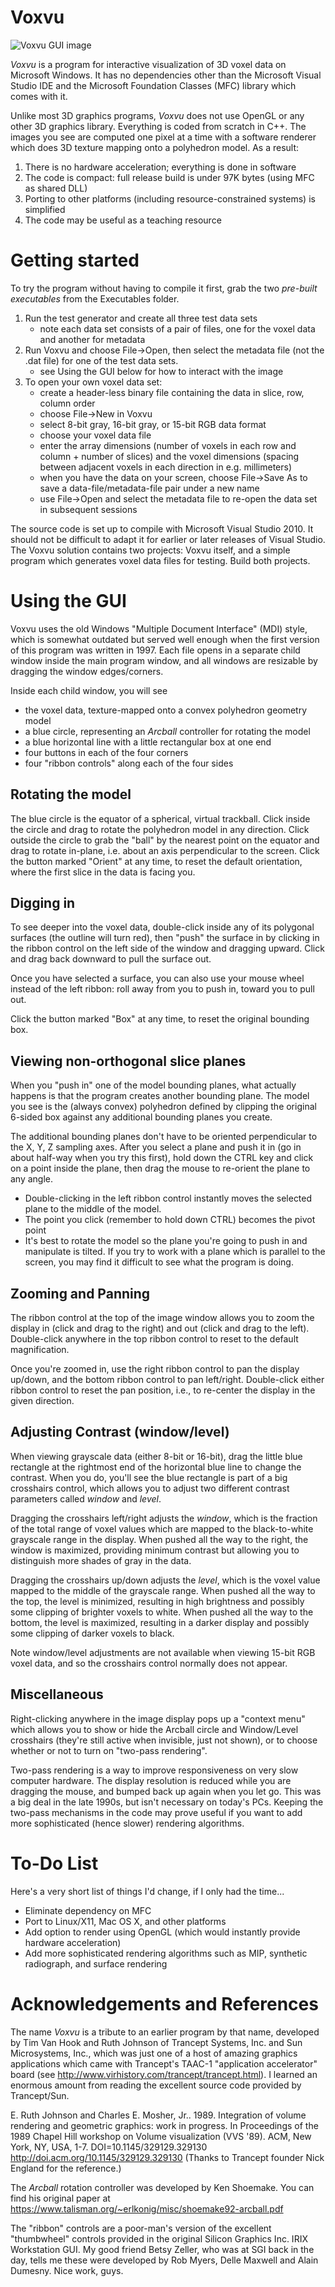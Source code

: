 # Voxvu #
![Voxvu GUI image](Voxvu-gui.png)

_Voxvu_ is a program for interactive visualization of 3D voxel data on Microsoft Windows.
It has no dependencies other than the Microsoft Visual Studio IDE and the Microsoft Foundation Classes
(MFC) library which comes with it.

Unlike most 3D graphics programs, _Voxvu_ does not use OpenGL or any other 3D graphics library.
Everything is coded from scratch in C++. The images you see are computed one pixel at a time with a
software renderer which does 3D texture mapping onto a polyhedron model. As a result:
1. There is no hardware acceleration; everything is done in software
2. The code is compact: full release build is under 97K bytes (using MFC as shared DLL)
2. Porting to other platforms (including resource-constrained systems) is simplified
3. The code may be useful as a teaching resource


# Getting started #
To try the program without having to compile it first, grab the two _pre-built executables_ from the
Executables folder.
1. Run the test generator and create all three test data sets
   * note each data set consists of a pair of files, one for the voxel data and another for metadata
2. Run Voxvu and choose File->Open, then select the metadata file (not the .dat file) for one of the test data sets.
   * see Using the GUI below for how to interact with the image
3. To open your own voxel data set:
   * create a header-less binary file containing the data in slice, row, column order
   * choose File->New in Voxvu
   * select 8-bit gray, 16-bit gray, or 15-bit RGB data format
   * choose your voxel data file
   * enter the array dimensions (number of voxels in each row and column + number of slices)
   and the voxel dimensions (spacing between adjacent voxels in each direction in e.g. millimeters)
   * when you have the data on your screen, choose File->Save As to save a data-file/metadata-file pair under a new name
   * use File->Open and select the metadata file to re-open the data set in subsequent sessions

The source code is set up to compile with Microsoft Visual Studio 2010.  It should not be difficult to adapt it
for earlier or later releases of Visual Studio.
The Voxvu solution contains two projects: Voxvu itself, and a simple program which generates voxel data files for testing.
Build both projects.

   
# Using the GUI #
Voxvu uses the old Windows "Multiple Document Interface" (MDI) style, which is somewhat outdated but served well
enough when the first version of this program was written in 1997. Each file opens in a separate child window
inside the main program window, and all windows are resizable by dragging the window edges/corners.

Inside each child window, you will see
* the voxel data, texture-mapped onto a convex polyhedron geometry model
* a blue circle, representing an _Arcball_ controller for rotating the model
* a blue horizontal line with a little rectangular box at one end
* four buttons in each of the four corners
* four "ribbon controls" along each of the four sides

## Rotating the model ##
The blue circle is the equator of a spherical, virtual trackball. Click inside the circle and drag to rotate the
polyhedron model in any direction. Click outside the circle to grab the "ball" by the nearest point on the equator
and drag to rotate in-plane, i.e. about an axis perpendicular to the screen. Click the button marked "Orient"
at any time, to reset the default orientation, where the first slice in the data is facing you.

## Digging in ##
To see deeper into the voxel data, double-click inside any of its polygonal surfaces (the outline will turn red),
then "push" the surface in by clicking in the ribbon control on the left side of the window and dragging upward.
Click and drag back downward to pull the surface out.

Once you have selected a surface, you can also use your mouse wheel instead of the left ribbon: roll away from
you to push in, toward you to pull out.

Click the button marked "Box" at any time, to reset the original bounding box.

## Viewing non-orthogonal slice planes ##
When you "push in" one of the model bounding planes, what actually happens is that the program creates another
bounding plane. The model you see is the (always convex) polyhedron defined by clipping the original 6-sided
box against any additional bounding planes you create.

The additional bounding planes don't have to be oriented perpendicular to the X, Y, Z sampling axes. After you
select a plane and push it in (go in about half-way when you try this first), hold down the CTRL key and click
on a point inside the plane, then drag the mouse to re-orient the plane to any angle.
* Double-clicking in the left ribbon control instantly moves the selected plane to the middle of the model.
* The point you click (remember to hold down CTRL) becomes the pivot point
* It's best to rotate the model so the plane you're going to push in and manipulate is tilted.  If you try
to work with a plane which is parallel to the screen, you may find it difficult to see what the program is doing.

## Zooming and Panning ##
The ribbon control at the top of the image window allows you to zoom the display in (click and drag to the right)
and out (click and drag to the left). Double-click anywhere in the top ribbon control to reset to the default
magnification.

Once you're zoomed in, use the right ribbon control to pan the display up/down, and the bottom ribbon control
to pan left/right.  Double-click either ribbon control to reset the pan position, i.e., to re-center the
display in the given direction.

## Adjusting Contrast (window/level) ##
When viewing grayscale data (either 8-bit or 16-bit), drag the little blue rectangle at the rightmost end of
the horizontal blue line to change the contrast. When you do, you'll see the blue rectangle is part of a big
crosshairs control, which allows you to adjust two different contrast parameters called _window_ and _level_.

Dragging the crosshairs left/right adjusts the _window_, which is the fraction of the total range of voxel
values which are mapped to the black-to-white grayscale range in the display. When pushed all the way to the right,
the window is maximized, providing minimum contrast but allowing you to distinguish more shades of gray in the data.

Dragging the crosshairs up/down adjusts the _level_, which is the voxel value mapped to the middle of the
grayscale range. When pushed all the way to the top, the level is minimized, resulting in high brightness and
possibly some clipping of brighter voxels to white. When pushed all the way to the bottom, the level is
maximized, resulting in a darker display and possibly some clipping of darker voxels to black.

Note window/level adjustments are not available when viewing 15-bit RGB voxel data, and so the crosshairs
control normally does not appear.

## Miscellaneous ##
Right-clicking anywhere in the image display pops up a "context menu" which allows you to show or hide the
Arcball circle and Window/Level crosshairs (they're still active when invisible, just not shown), or to choose
whether or not to turn on "two-pass rendering".

Two-pass rendering is a way to improve responsiveness on very slow computer hardware. The display resolution is
reduced while you are dragging the mouse, and bumped back up again when you let go.  This was a big deal in
the late 1990s, but isn't necessary on today's PCs.  Keeping the two-pass mechanisms in the code may prove
useful if you want to add more sophisticated (hence slower) rendering algorithms.


# To-Do List #
Here's a very short list of things I'd change, if I only had the time...
* Eliminate dependency on MFC
* Port to Linux/X11, Mac OS X, and other platforms
* Add option to render using OpenGL (which would instantly provide hardware acceleration)
* Add more sophisticated rendering algorithms such as MIP, synthetic radiograph, and surface rendering


# Acknowledgements and References #
The name _Voxvu_ is a tribute to an earlier program by that name, developed by Tim Van Hook and Ruth Johnson of
Trancept Systems, Inc. and Sun Microsystems, Inc., which was just one of a host of amazing graphics applications
which came with Trancept's TAAC-1 "application accelerator" board (see http://www.virhistory.com/trancept/trancept.html).
I learned an enormous amount from reading the excellent source code provided by Trancept/Sun.

E. Ruth Johnson and Charles E. Mosher, Jr.. 1989. Integration of volume rendering and geometric graphics: work in progress.
In Proceedings of the 1989 Chapel Hill workshop on Volume visualization (VVS '89). ACM, New York, NY, USA, 1-7.
DOI=10.1145/329129.329130
http://doi.acm.org/10.1145/329129.329130
(Thanks to Trancept founder Nick England for the reference.)

The _Arcball_ rotation controller was developed by Ken Shoemake. You can find his original paper at
https://www.talisman.org/~erlkonig/misc/shoemake92-arcball.pdf

The "ribbon" controls are a poor-man's version of the excellent "thumbwheel" controls provided in the original
Silicon Graphics Inc. IRIX Workstation GUI.  My good friend Betsy Zeller, who was at SGI back in the day, tells me
these were developed by Rob Myers, Delle Maxwell and Alain Dumesny. Nice work, guys.
